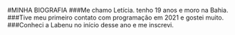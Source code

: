 #MINHA BIOGRAFIA 
###Me chamo Letícia. tenho 19 anos e moro na Bahia.
###Tive meu primeiro contato com programação em 2021 e gostei muito. 
###Conheci a Labenu no início desse ano e me inscrevi.
